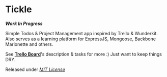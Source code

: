Tickle
======

***Work In Progress***

Simple Todos & Project Management app inspired by Trello & Wunderkit. Also serves as a learning platform for ExpressJS, Mongoose, Backbone Marionette and others. 

See **[Trello Board](https://trello.com/b/mGeBbmDz)**'s description & tasks for more :) Just want to keep things DRY. 

Released under *[MIT License](http://opensource.org/licenses/mit-license.html)*